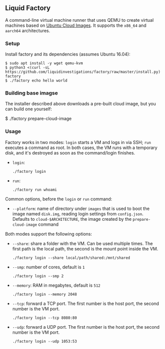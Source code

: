 ## Liquid Factory

A command-line virtual machine runner that uses QEMU to create virtual machines
based on [Ubuntu Cloud Images](https://cloud-images.ubuntu.com). It supports
the `x86_64` and `aarch64` architectures.

### Setup
Install factory and its dependencies (assumes Ubuntu 16.04):

```shell
$ sudo apt install -y wget qemu-kvm
$ python3 <(curl -sL https://github.com/liquidinvestigations/factory/raw/master/install.py) factory
$ ./factory echo hello world
```


### Building base imagse
The installer described above downloads a pre-built cloud image, but you can
build one yourself:

$ ./factory prepare-cloud-image


### Usage
Factory works in two modes: `login` starts a VM and logs in via SSH; `run`
executes a command as root. In both cases, the VM runs with a temporary disk,
and it's destroyed as soon as the command/login finishes.

* `login`:

    ```
    ./factory login
    ```

* `run`:

    ```
    ./factory run whoami
    ```

Common options, before the `login` or `run` command:

* `--platform`: name of directory under `images` that is used to boot the image
  named `disk.img`, reading login settings from `config.json`. Defaults to
  `cloud-$ARCHITECTURE`, the image created by the `prepare-cloud-image` command

Both modes support the following options:

* `--share`: share a folder with the VM. Can be used multiple times. The first
  path is the local path, the second is the mount point inside the VM.

    ```
    ./factory login --share local/path/shared:/mnt/shared
    ```

* `--smp`: number of cores, default is `1`

    ```
    ./factory login --smp 2
    ```

* `--memory`: RAM in megabytes, default is `512`

    ```
    ./factory login --memory 2048
    ```

* `--tcp`: forward a TCP port. The first number is the host port, the second
  number is the VM port.

    ```
    ./factory login --tcp 8080:80
    ```

* `--udp`: forward a UDP port. The first number is the host port, the second
  number is the VM port.

    ```
    ./factory login --udp 1053:53
    ```
